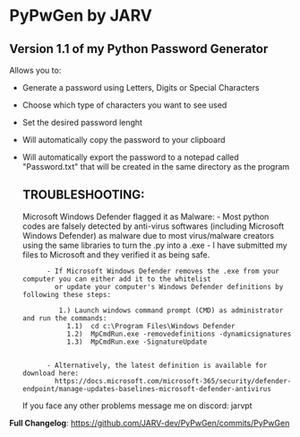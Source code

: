 # PyPwGen by JARV

## Version 1.1 of my Python Password Generator

Allows you to: <br>
- Generate a password using Letters, Digits or Special Characters <br>
- Choose which type of characters you want to see used <br>
- Set the desired password lenght <br>
- Will automatically copy the password to your clipboard <br>
- Will automatically export the password to a notepad called "Password.txt" that will be created in the same directory as the program <br>


  ## TROUBLESHOOTING:

    Microsoft Windows Defender flagged it as Malware: 
      - Most python codes are falsely detected by anti-virus softwares (including Microsoft Windows Defender)
        as malware due to most virus/malware creators using the same libraries to turn the .py into a .exe 
      - I have submitted my files to Microsoft and they verified it as being safe. 

            - If Microsoft Windows Defender removes the .exe from your computer you can either add it to the whitelist
              or update your computer's Windows Defender definitions by following these steps: 
            
               1.) Launch windows command prompt (CMD) as administrator and run the commands: 
                 1.1)  cd c:\Program Files\Windows Defender 
                 1.2)  MpCmdRun.exe -removedefinitions -dynamicsignatures
                 1.3)  MpCmdRun.exe -SignatureUpdate
              

            - Alternatively, the latest definition is available for download here: 
              https://docs.microsoft.com/microsoft-365/security/defender-endpoint/manage-updates-baselines-microsoft-defender-antivirus

  If you face any other problems message me on discord: jarvpt

**Full Changelog**: https://github.com/JARV-dev/PyPwGen/commits/PyPwGen
